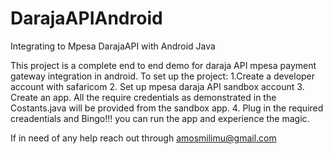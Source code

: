 # DarajaAPIAndroid
Integrating to Mpesa DarajaAPI with Android Java

This project is a complete end to end demo for daraja API mpesa payment gateway integration in android.
To set up the project:
  1.Create a developer account with safaricom
  2. Set up mpesa daraja API sandbox account
  3. Create an app. All the require credentials as demonstrated in the Costants.java will be provided from the sandbox app.
  4. Plug in the required creadentials and Bingo!!! you can run the app and experience the magic.
  
If in need of any help reach out through amosmilimu@gmail.com
